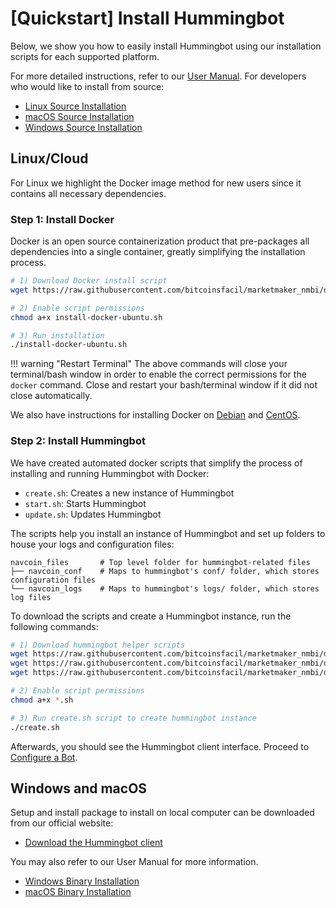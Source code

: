# [Quickstart] Install Hummingbot

Below, we show you how to easily install Hummingbot using our installation scripts for each supported platform.

For more detailed instructions, refer to our [User Manual](/installation/index). For developers who would like to install from source:

- [Linux Source Installation](/installation/from-source.linux)
- [macOS Source Installation](installation/from-source/macOS)
- [Windows Source Installation](installation/from-source/windows)

## Linux/Cloud

For Linux we highlight the Docker image method for new users since it contains all necessary dependencies.

### Step 1: Install Docker

Docker is an open source containerization product that pre-packages all dependencies into a single container, greatly simplifying the installation process.

```bash
# 1) Download Docker install script
wget https://raw.githubusercontent.com/bitcoinsfacil/marketmaker_nmbi/development/installation/install-docker/install-docker-ubuntu.sh

# 2) Enable script permissions
chmod a+x install-docker-ubuntu.sh

# 3) Run installation
./install-docker-ubuntu.sh
```

!!! warning "Restart Terminal"
    The above commands will close your terminal/bash window in order to enable the correct permissions for the `docker` command. Close and restart your bash/terminal window if it did not close automatically.

We also have instructions for installing Docker on [Debian](/installation/via-docker/linux/#debian) and [CentOS](/installation/via-docker/linux/#centos).


### Step 2: Install Hummingbot

We have created automated docker scripts that simplify the process of installing and running Hummingbot with Docker:

* `create.sh`: Creates a new instance of Hummingbot
* `start.sh`: Starts Hummingbot
* `update.sh`: Updates Hummingbot

The scripts help you install an instance of Hummingbot and set up folders to house your logs and configuration files:
```
navcoin_files       # Top level folder for hummingbot-related files
├── navcoin_conf    # Maps to hummingbot's conf/ folder, which stores configuration files
└── navcoin_logs    # Maps to hummingbot's logs/ folder, which stores log files
```

To download the scripts and create a Hummingbot instance, run the following commands:

```bash
# 1) Download hummingbot helper scripts
wget https://raw.githubusercontent.com/bitcoinsfacil/marketmaker_nmbi/development/installation/docker-commands/create.sh
wget https://raw.githubusercontent.com/bitcoinsfacil/marketmaker_nmbi/development/installation/docker-commands/start.sh
wget https://raw.githubusercontent.com/bitcoinsfacil/marketmaker_nmbi/development/installation/docker-commands/update.sh

# 2) Enable script permissions
chmod a+x *.sh

# 3) Run create.sh script to create hummingbot instance
./create.sh
```

Afterwards, you should see the Hummingbot client interface. Proceed to [Configure a Bot](/quickstart/3-configure-bot).


## Windows and macOS

Setup and install package to install on local computer can be downloaded from our official website:

- [Download the Hummingbot client](https://hummingbot.io/download/)

You may also refer to our User Manual for more information.

- [Windows Binary Installation](/installation/from-binary/windows)
- [macOS Binary Installation](installation/from-binary/macos)
